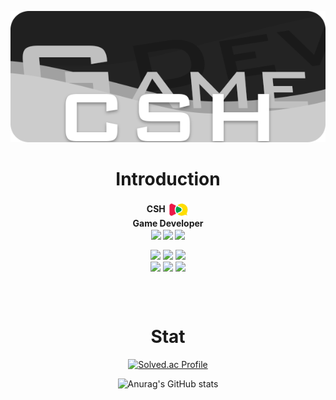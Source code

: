 <p align = "center">
  <img src = "https://github.com/csh4430/csh4430/blob/main/Image/Title.png">
</p>
<h1 align ="center">
  Introduction
</h1>
<p align="center">
  <b>
    CSH
    <img align = "center" src = "https://github.com/csh4430/csh4430/blob/main/Image/School_Logo.png" width = "35px">
    <br>
    Game Developer 
    <br>
    <img align = "center" src ="https://user-images.githubusercontent.com/77655535/216351362-be60ede3-06a9-4a6f-a3d4-c61df79237e2.png" width = "35px"> 
    <img align = "center" src ="https://user-images.githubusercontent.com/77655535/216352796-863867dc-8535-4570-bb7d-d7b1c8eeecd5.png" width = "35px"> 
    <img align = "center" src ="https://user-images.githubusercontent.com/77655535/216352957-8d291007-b2e4-43c2-8cf1-0b33404b7dc9.png" width = "35px">
    </b>
</p>

<p align="center">
  <img align ="center" src ="https://user-images.githubusercontent.com/77655535/216356762-fc68c751-d4b1-46a7-9193-b4eb7e15ea14.png" width ="30px"> 
  <img align ="center" src ="https://user-images.githubusercontent.com/77655535/216357213-1cc65c72-0445-4527-9890-ab20941de5b9.png" width="30px">
  <img align ="center" src ="https://user-images.githubusercontent.com/77655535/216357545-36cbeb2e-52cb-4409-9929-7c8c10ba40ba.png" width="30px">
   <br>
  <img align ="center" src ="https://user-images.githubusercontent.com/77655535/216358220-05c431a5-f603-4265-be54-d632ae7ff87e.png" width ="30px">
  <img align ="center" src ="https://upload.wikimedia.org/wikipedia/commons/thumb/3/3f/Git_icon.svg/97px-Git_icon.svg.png?20220905010122" width ="30px">
  <img align ="center" src ="https://upload.wikimedia.org/wikipedia/commons/a/af/Adobe_Photoshop_CC_icon.svg" width ="30px">
</p>

<br>
<br>

<h1 align ="center">
  Stat
</h1>
<span align ="center">

[![Solved.ac Profile](http://mazassumnida.wtf/api/generate_badge?boj=snghun6889)](https://solved.ac/snghun6889)
  
![Anurag's GitHub stats](https://github-readme-stats.vercel.app/api?username=csh4430&show_icons=true&theme=dark)

</span>
